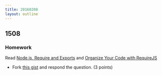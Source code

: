 ```yaml
---
title: 20160208
layout: outline
---
```


## 1508

### Homework

Read [Node.js, Require and Exports][rblog] and [Organize Your Code with RequireJS][rblog2]

- Fork [this gist][rgist] and respond the question. (3 points)

[rblog]: http://openmymind.net/2012/2/3/Node-Require-and-Exports/
[rblog2]: http://blog.teamtreehouse.com/organize-your-code-with-requirejs
[rgist]: https://gist.github.com/rrgayhart/706de83a136d69ce54a7
